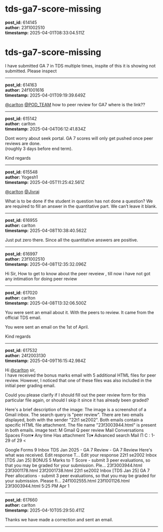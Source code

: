 # tds-ga7-score-missing

**post_id:** 614145  
**author:** 23f1002510  
**timestamp:** 2025-04-01T08:33:04.511Z

# tds-ga7-score-missing

I have submitted GA 7 in TDS multiple times, inspite of this it is showing not submitted. Please inspect

---

**post_id:** 614163  
**author:** 24f1001616  
**timestamp:** 2025-04-01T09:19:39.649Z

[@carlton](/u/carlton) [@POD\_TEAM](/u/pod_team) how to peer review for GA7 where is the link??

---

**post_id:** 615142  
**author:** carlton  
**timestamp:** 2025-04-04T06:12:41.834Z

Dont worry about seek portal. GA 7 scores will only get pushed once peer reviews are done.  
(roughly 3 days before end term).

Kind regards

---

**post_id:** 615548  
**author:** Yogesh1  
**timestamp:** 2025-04-05T11:25:42.561Z

[@carlton](/u/carlton) [@Jivraj](/u/jivraj)

What is to be done if the student in question has not done a question? We are required to fill an answer in the quantitative part. We can’t leave it blank.

---

**post_id:** 616955  
**author:** carlton  
**timestamp:** 2025-04-08T10:38:40.562Z

Just put zero there. Since all the quantitative answers are positive.

---

**post_id:** 616997  
**author:** 23f1002510  
**timestamp:** 2025-04-08T12:35:32.096Z

Hi Sir, How to get to know about the peer reveiew , till now i have not got any intimation for doing peer review

---

**post_id:** 617020  
**author:** carlton  
**timestamp:** 2025-04-08T13:32:06.500Z

You were sent an email about it. With the peers to review. It came from the official TDS email.

You were sent an email on the 1st of April.

Kind regards

---

**post_id:** 617532  
**author:** 24f2003130  
**timestamp:** 2025-04-09T16:15:42.984Z

Hi [@carlton](/u/carlton) sir,  
I have received the bonus marks email with 5 additional HTML files for peer review. However, I noticed that one of these files was also included in the initial peer grading email.

Could you please clarify if I should fill out the peer review form for this particular file again, or should I skip it since it has already been graded?

Here's a brief description of the image:
The image is a screenshot of a Gmail inbox. The search query is "peer review". There are two emails displayed, both with the sender "22t1 se2002". Both emails contain a specific HTML file attachment. The file name "23f3003944.html" is present in both emails.
image text:
M Gmail
Q peer review
Mail Conversations Spaces From▾ Any time Has attachment To▾ Advanced search
Mail
Π
C :
1-29 of 29
<
>
Google Forms 9 Inbox TDS Jan 2025 - GA 7 Review - GA 7 Review Here's what was received. Edit response T... Edit your response
22t1 se2002
Inbox [TDS Jan 25] BONUS 5 Marks to T Score - submit 3 peer evaluations, so that you may be graded for your submission. Ple...
23f3003944.html
23f3001178.html
23f2001738.html
22t1 se2002
Inbox [TDS Jan 25] GA 7 Peer allocations - submit 3 peer evaluations, so that you may be graded for your submission. Please fi...
24f1002555.html
23f1001126.html
23f3003944.html
5:25 PM
Apr 1

---

**post_id:** 617660  
**author:** carlton  
**timestamp:** 2025-04-10T05:29:50.411Z

Thanks we have made a correction and sent an email.

---

